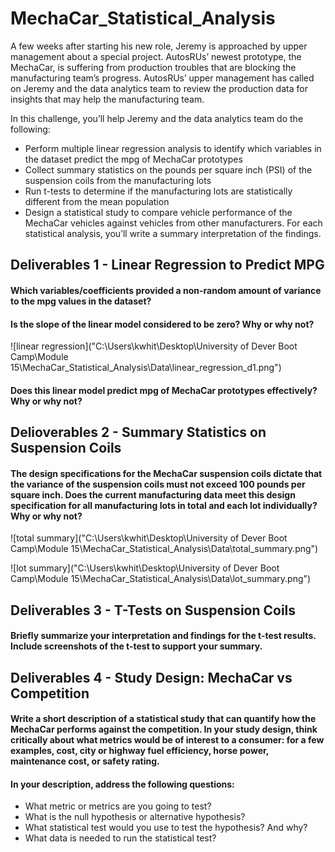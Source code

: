 # MechaCar_Statistical_Analysis

A few weeks after starting his new role, Jeremy is approached by upper management about a special project. AutosRUs’ newest prototype, the MechaCar, is suffering from production troubles that are blocking the manufacturing team’s progress. AutosRUs’ upper management has called on Jeremy and the data analytics team to review the production data for insights that may help the manufacturing team.

In this challenge, you’ll help Jeremy and the data analytics team do the following:

 - Perform multiple linear regression analysis to identify which variables in the dataset predict the mpg of MechaCar prototypes
 - Collect summary statistics on the pounds per square inch (PSI) of the suspension coils from the manufacturing lots
 - Run t-tests to determine if the manufacturing lots are statistically different from the mean population
 - Design a statistical study to compare vehicle performance of the MechaCar vehicles against vehicles from other manufacturers. For each statistical analysis, you’ll write a summary interpretation of the findings.

## Deliverables 1 - Linear Regression to Predict MPG

#### Which variables/coefficients provided a non-random amount of variance to the mpg values in the dataset?

#### Is the slope of the linear model considered to be zero? Why or why not?
![linear regression]("C:\Users\kwhit\Desktop\University of Dever Boot Camp\Module 15\MechaCar_Statistical_Analysis\Data\linear_regression_d1.png")

#### Does this linear model predict mpg of MechaCar prototypes effectively? Why or why not?


## Delioverables 2 - Summary Statistics on Suspension Coils

#### The design specifications for the MechaCar suspension coils dictate that the variance of the suspension coils must not exceed 100 pounds per square inch. Does the current manufacturing data meet this design specification for all manufacturing lots in total and each lot individually? Why or why not?


![total summary]("C:\Users\kwhit\Desktop\University of Dever Boot Camp\Module 15\MechaCar_Statistical_Analysis\Data\total_summary.png")


![lot summary]("C:\Users\kwhit\Desktop\University of Dever Boot Camp\Module 15\MechaCar_Statistical_Analysis\Data\lot_summary.png")


## Deliverables 3 - T-Tests on Suspension Coils

#### Briefly summarize your interpretation and findings for the t-test results. Include screenshots of the t-test to support your summary.

## Deliverables 4 - Study Design: MechaCar vs Competition

#### Write a short description of a statistical study that can quantify how the MechaCar performs against the competition. In your study design, think critically about what metrics would be of interest to a consumer: for a few examples, cost, city or highway fuel efficiency, horse power, maintenance cost, or safety rating.
#### In your description, address the following questions:
 - What metric or metrics are you going to test?
 - What is the null hypothesis or alternative hypothesis?
 - What statistical test would you use to test the hypothesis? And why?
 - What data is needed to run the statistical test?
